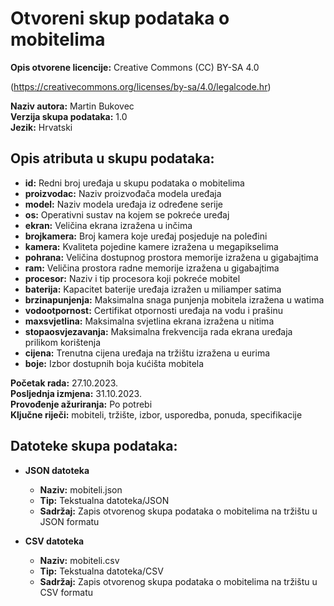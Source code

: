 # Otvoreni skup podataka o mobitelima

**Opis otvorene licencije:** Creative Commons (CC) BY-SA 4.0 

(https://creativecommons.org/licenses/by-sa/4.0/legalcode.hr)

**Naziv autora:** Martin Bukovec  
**Verzija skupa podataka:** 1.0  
**Jezik:** Hrvatski

## Opis atributa u skupu podataka:

- **id:** Redni broj uređaja u skupu podataka o mobitelima
- **proizvodac:** Naziv proizvođača modela uređaja
- **model:** Naziv modela uređaja iz određene serije
- **os:** Operativni sustav na kojem se pokreće uređaj
- **ekran:** Veličina ekrana izražena u inčima
- **brojkamera:** Broj kamera koje uređaj posjeduje na poleđini
- **kamera:** Kvaliteta pojedine kamere izražena u megapikselima
- **pohrana:** Veličina dostupnog prostora memorije izražena u gigabajtima
- **ram:** Veličina prostora radne memorije izražena u gigabajtima
- **procesor:** Naziv i tip procesora koji pokreće mobitel
- **baterija:** Kapacitet baterije uređaja izražen u miliamper satima
- **brzinapunjenja:** Maksimalna snaga punjenja mobitela izražena u watima
- **vodootpornost:** Certifikat otpornosti uređaja na vodu i prašinu
- **maxsvjetlina:** Maksimalna svjetlina ekrana izražena u nitima
- **stopaosvjezavanja:** Maksimalna frekvencija rada ekrana uređaja prilikom korištenja
- **cijena:** Trenutna cijena uređaja na tržištu izražena u eurima
- **boje:** Izbor dostupnih boja kućišta mobitela

**Početak rada:** 27.10.2023.  
**Posljednja izmjena:** 31.10.2023.  
**Provođenje ažuriranja:** Po potrebi  
**Ključne riječi:** mobiteli, tržište, izbor, usporedba, ponuda, specifikacije

## Datoteke skupa podataka:

- **JSON datoteka**
  - **Naziv:** mobiteli.json
  - **Tip:** Tekstualna datoteka/JSON
  - **Sadržaj:** Zapis otvorenog skupa podataka o mobitelima na tržištu u JSON formatu

- **CSV datoteka**
  - **Naziv:** mobiteli.csv
  - **Tip:** Tekstualna datoteka/CSV
  - **Sadržaj:** Zapis otvorenog skupa podataka o mobitelima na tržištu u CSV formatu
